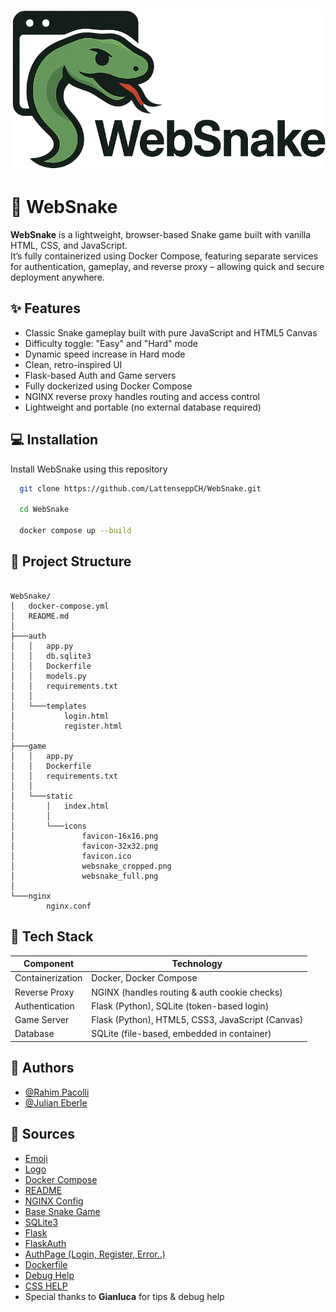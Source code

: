 
![Logo](https://github.com/LattenseppCH/WebSnake/blob/main/game/static/icons/websnake_full.png)


# 🐍 WebSnake

**WebSnake** is a lightweight, browser-based Snake game built with vanilla HTML, CSS, and JavaScript.  
It’s fully containerized using Docker Compose, featuring separate services for authentication, gameplay, and reverse proxy – allowing quick and secure deployment anywhere.



## ✨ Features

- Classic Snake gameplay built with pure JavaScript and HTML5 Canvas
- Difficulty toggle: "Easy" and "Hard" mode
- Dynamic speed increase in Hard mode
- Clean, retro-inspired UI
- Flask-based Auth and Game servers
- Fully dockerized using Docker Compose
- NGINX reverse proxy handles routing and access control
- Lightweight and portable (no external database required)

## 💻 Installation

Install WebSnake using this repository

```bash
  git clone https://github.com/LattenseppCH/WebSnake.git

  cd WebSnake

  docker compose up --build
```
    
## 📁 Project Structure


```

WebSnake/
│   docker-compose.yml
│   README.md
│
├───auth
│   │   app.py
│   │   db.sqlite3
│   │   Dockerfile
│   │   models.py
│   │   requirements.txt
│   │
│   └───templates
│           login.html
│           register.html
│
├───game
│   │   app.py
│   │   Dockerfile
│   │   requirements.txt
│   │
│   └───static
│       │   index.html
│       │
│       └───icons
│               favicon-16x16.png
│               favicon-32x32.png
│               favicon.ico
│               websnake_cropped.png
│               websnake_full.png
│
└───nginx
        nginx.conf

```


## 🤖 Tech Stack

| Component         | Technology                                     |
|------------------|------------------------------------------------|
| Containerization | Docker, Docker Compose                         |
| Reverse Proxy     | NGINX (handles routing & auth cookie checks)   |
| Authentication    | Flask (Python), SQLite (token-based login)     |
| Game Server       | Flask (Python), HTML5, CSS3, JavaScript (Canvas) |
| Database          | SQLite (file-based, embedded in container)     |


## 📖 Authors

- [@Rahim Pacolli](https://github.com/LattenseppCH)
- [@Julian Eberle](https://github.com/Julian9496)


## 🔎 Sources

- [Emoji](https://emojipedia.org/)
- [Logo](https://chatgpt.com)
- [Docker Compose](https://docs.docker.com/compose/)
- [README](https://readme.so)
- [NGINX Config](https://docs.nginx.com/nginx/admin-guide/web-server/reverse-proxy/)
- [Base Snake Game](https://snake.lattensepp.ch)
- [SQLite3]()
- [Flask]()
- [FlaskAuth]()
- [AuthPage (Login, Register, Error..)]()
- [Dockerfile](https://docs.docker.com/build/concepts/dockerfile/)
- [Debug Help](https://chatgpt.com)
- [CSS HELP](hhtps://blackbox.ai)
- Special thanks to **Gianluca** for tips & debug help